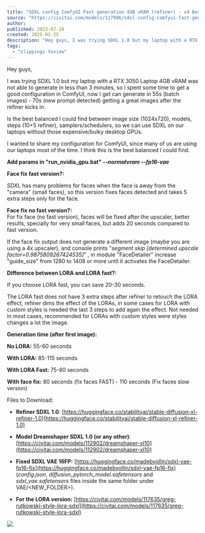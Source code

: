 ```yaml
---
title: "SDXL config ComfyUI Fast generation 4GB vRAM (refiner) - v4 Best quality | Stable Diffusion XL Other | Civitai"
source: "https://civitai.com/models/117996/sdxl-config-comfyui-fast-generation-4gb-vram-refiner"
author:
published: 2023-07-28
created: 2025-02-25
description: "Hey guys, I was trying SDXL 1.0 but my laptop with a RTX 3050 Laptop 4GB vRAM was not able to generate in less than 3 minutes, so I spent some time..."
tags:
  - "clippings toview"
---
```

Hey guys,

I was trying SDXL 1.0 but my laptop with a RTX 3050 Laptop 4GB vRAM was not able to generate in less than 3 minutes, so I spent some time to get a good configuration in ComfyUI, now I get can generate in 55s (batch images) - 70s (new prompt detected) getting a great images after the refiner kicks in.

Is the best balanced I could find between image size (1024x720), models, steps (10+5 refiner), samplers/schedulers, so we can use SDXL on our laptops without those expensive/bulky desktop GPUs.

I wanted to share my configuration for ComfyUI, since many of us are using our laptops most of the time. I think this is the best balanced I could find.

**Add params in "run\_nvidia\_gpu.bat" *\--normalvram --fp16-vae***

**Face fix fast version?:**

SDXL has many problems for faces when the face is away from the "camera" (small faces), so this version fixes faces detected and takes 5 extra steps only for the face.

**Face fix no fast version?:**  
For fix face (no fast version), faces will be fixed after the upscaler, better results, specially for very small faces, but adds 20 seconds compared to fast version.

If the face fix output does not generate a different image (maybe you are using a 4x upscaler), and console prints "*segment skip \[determined upscale factor=0.9875809267424535\]*" , in module "FaceDetailer" increase "guide\_size" from 1280 to 1408 or more until it activates the FaceDetailer.

**Difference between LORA and LORA fast?:**

If you choose LORA fast, you can save 20-30 seconds.

The LORA fast does not have 3 extra steps after refiner to retouch the LORA effect, refiner dims the effect of the LORAs, in some cases for LORA with custom styles is needed the last 3 steps to add again the effect. Not needed in most cases, recommended for LORAs with custom styles were styles changes a lot the image.

**Generation time (after first image):**

**No LORA:** 55-60 seconds

**With LORA:** 85-115 seconds

**With LORA Fast:** 75-80 seconds

**With face fix:** 80 seconds (fix faces FAST) - 110 seconds (Fix faces slow version)

Files to Download:

- **Refiner SDXL 1.0**: [https://huggingface.co/stabilityai/stable-diffusion-xl-refiner-1.0](https://huggingface.co/stabilityai/stable-diffusion-xl-refiner-1.0)
- **Model Dreamshaper SDXL 1.0 (or any other)**: [https://civitai.com/models/112902/dreamshaper-xl10](https://civitai.com/models/112902/dreamshaper-xl10)
- **Fixed SDXL VAE 16FP:** [https://huggingface.co/madebyollin/sdxl-vae-fp16-fix](https://huggingface.co/madebyollin/sdxl-vae-fp16-fix) (*config.json*, *diffusion\_pytorch\_model.safetensors* and *sdxl\_vae.safetensors* files inside the same folder under VAE/<NEW\_FOLDER>).

- **For the LORA version:** [https://civitai.com/models/117635/greg-rutkowski-style-lora-sdxl](https://civitai.com/models/117635/greg-rutkowski-style-lora-sdxl)

![](https://image.civitai.com/xG1nkqKTMzGDvpLrqFT7WA/7066bcd8-27dc-40cc-a8e8-2f72c7f14eb8/width=525/7066bcd8-27dc-40cc-a8e8-2f72c7f14eb8.jpeg)